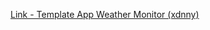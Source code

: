[Link - Template App Weather Monitor (xdnny)](https://github.com/xdnny/weather-monitor-zabbix-postgresql)
